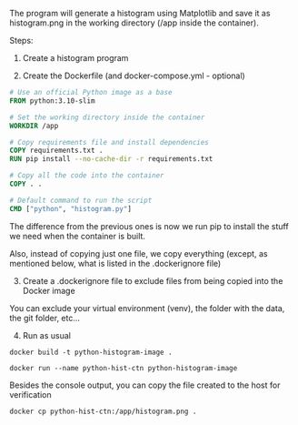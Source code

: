 The program will generate a histogram using Matplotlib and save it as histogram.png in the working directory (/app inside the container).

Steps:

1. Create a histogram program

2. Create the Dockerfile (and docker-compose.yml - optional)

```Dockerfile
# Use an official Python image as a base
FROM python:3.10-slim

# Set the working directory inside the container
WORKDIR /app

# Copy requirements file and install dependencies
COPY requirements.txt .
RUN pip install --no-cache-dir -r requirements.txt

# Copy all the code into the container
COPY . .

# Default command to run the script
CMD ["python", "histogram.py"]
```

The difference from the previous ones is now we run pip to install the stuff we need when the container is built. 

Also, instead of copying just one file, we copy everything (except, as mentioned below, what is listed in the .dockerignore file) 

3. Create a .dockerignore file to exclude files from being copied into the Docker image

You can exclude your virtual environment (venv), the folder with the data, the git folder, etc...


4. Run as usual


`docker build -t python-histogram-image .`

`docker run --name python-hist-ctn python-histogram-image`

Besides the console output, you can copy the file created to the host for verification

`docker cp python-hist-ctn:/app/histogram.png .`